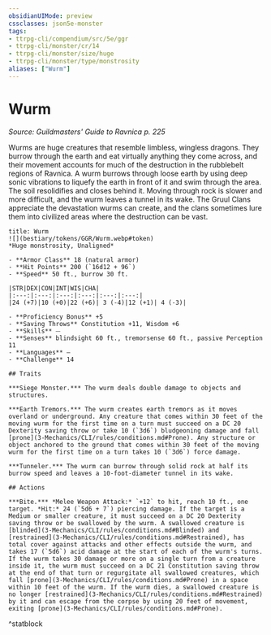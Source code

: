 ```yaml
---
obsidianUIMode: preview
cssclasses: json5e-monster
tags:
- ttrpg-cli/compendium/src/5e/ggr
- ttrpg-cli/monster/cr/14
- ttrpg-cli/monster/size/huge
- ttrpg-cli/monster/type/monstrosity
aliases: ["Wurm"]
---
```

# Wurm
*Source: Guildmasters' Guide to Ravnica p. 225*  

Wurms are huge creatures that resemble limbless, wingless dragons. They burrow through the earth and eat virtually anything they come across, and their movement accounts for much of the destruction in the rubblebelt regions of Ravnica. A wurm burrows through loose earth by using deep sonic vibrations to liquefy the earth in front of it and swim through the area. The soil resolidifies and closes behind it. Moving through rock is slower and more difficult, and the wurm leaves a tunnel in its wake. The Gruul Clans appreciate the devastation wurms can create, and the clans sometimes lure them into civilized areas where the destruction can be vast.

```ad-statblock
title: Wurm
![](bestiary/tokens/GGR/Wurm.webp#token)
*Huge monstrosity, Unaligned*

- **Armor Class** 18 (natural armor)
- **Hit Points** 200 (`16d12 + 96`)
- **Speed** 50 ft., burrow 30 ft.

|STR|DEX|CON|INT|WIS|CHA|
|:---:|:---:|:---:|:---:|:---:|:---:|
|24 (+7)|10 (+0)|22 (+6)| 3 (-4)|12 (+1)| 4 (-3)|

- **Proficiency Bonus** +5
- **Saving Throws** Constitution +11, Wisdom +6
- **Skills** ⏤
- **Senses** blindsight 60 ft., tremorsense 60 ft., passive Perception 11
- **Languages** —
- **Challenge** 14

## Traits

***Siege Monster.*** The wurm deals double damage to objects and structures.

***Earth Tremors.*** The wurm creates earth tremors as it moves overland or underground. Any creature that comes within 30 feet of the moving wurm for the first time on a turn must succeed on a DC 20 Dexterity saving throw or take 10 (`3d6`) bludgeoning damage and fall [prone](3-Mechanics/CLI/rules/conditions.md#Prone). Any structure or object anchored to the ground that comes within 30 feet of the moving wurm for the first time on a turn takes 10 (`3d6`) force damage.

***Tunneler.*** The wurm can burrow through solid rock at half its burrow speed and leaves a 10-foot-diameter tunnel in its wake.

## Actions

***Bite.*** *Melee Weapon Attack:* `+12` to hit, reach 10 ft., one target. *Hit:* 24 (`5d6 + 7`) piercing damage. If the target is a Medium or smaller creature, it must succeed on a DC 20 Dexterity saving throw or be swallowed by the wurm. A swallowed creature is [blinded](3-Mechanics/CLI/rules/conditions.md#Blinded) and [restrained](3-Mechanics/CLI/rules/conditions.md#Restrained), has total cover against attacks and other effects outside the wurm, and takes 17 (`5d6`) acid damage at the start of each of the wurm's turns. If the wurm takes 30 damage or more on a single turn from a creature inside it, the wurm must succeed on a DC 21 Constitution saving throw at the end of that turn or regurgitate all swallowed creatures, which fall [prone](3-Mechanics/CLI/rules/conditions.md#Prone) in a space within 10 feet of the wurm. If the wurm dies, a swallowed creature is no longer [restrained](3-Mechanics/CLI/rules/conditions.md#Restrained) by it and can escape from the corpse by using 20 feet of movement, exiting [prone](3-Mechanics/CLI/rules/conditions.md#Prone).
```
^statblock